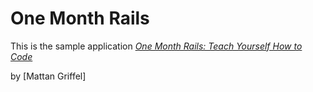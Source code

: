 # One Month Rails

This is the sample application
[*One Month Rails: Teach Yourself How to Code*](http://onemonthrails.com)

by [Mattan Griffel]